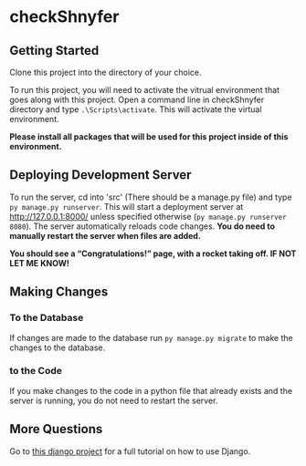 # checkShnyfer

## Getting Started
Clone this project into the directory of your choice.

To run this project, you will need to activate the vitrual environment that goes along with this project. Open a command line in checkShnyfer directory and type ```.\Scripts\activate```. This will activate the virtual environment. 

**Please install all packages that will be used for this project inside of this environment.**

## Deploying Development Server
To run the server, cd into 'src' (There should be a manage.py file) and type ```py manage.py runserver```. This will start a deployment server at http://127.0.0.1:8000/ unless specified otherwise (```py manage.py runserver 8080```). The server automatically reloads code changes. __You do need to manually restart the server when files are added.__
 
 **You should see a “Congratulations!” page, with a rocket taking off. IF NOT LET ME KNOW!** 

 ## Making Changes

 ### To the Database
 If changes are made to the database run ```py manage.py migrate``` to make the changes to the database.

 ### to the Code
 If you make changes to the code in a python file that already exists and the server is running, you do not need to restart the server.

 ## More Questions
 Go to [this django project](https://docs.djangoproject.com/en/2.1/intro/tutorial01/) for a full tutorial on how to use Django. 
